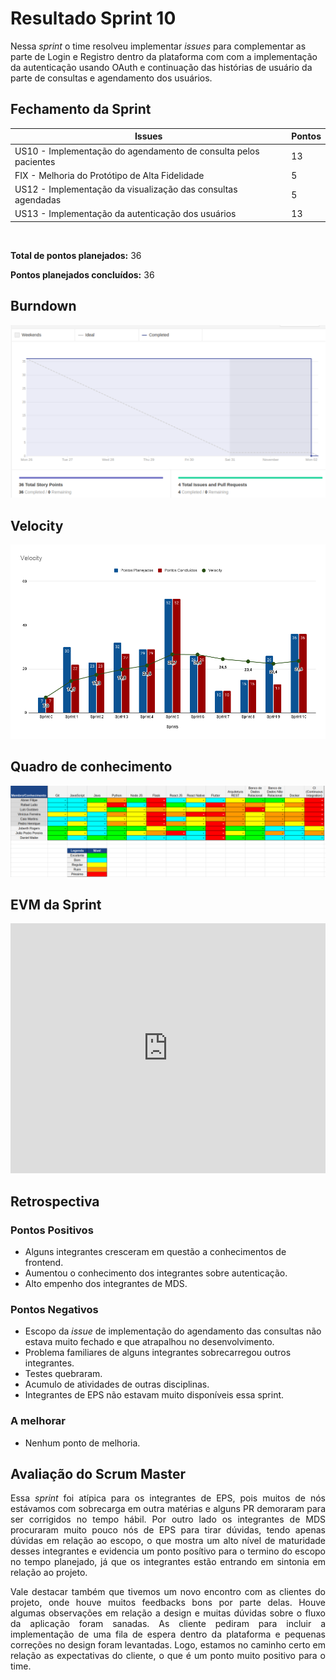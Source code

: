 # Resultado Sprint 10

<p style="align-item: justify;">
    Nessa <i>sprint</i> o time resolveu implementar <i>issues</i> para complementar as parte de Login e Registro dentro da plataforma com com a implementação da autenticação usando OAuth e continuação das histórias de usuário da parte de consultas e agendamento dos usuários.
</p>

## Fechamento da Sprint

| Issues | Pontos |
| ------ | ------ |
| US10 - Implementação do agendamento de consulta pelos pacientes | 13 |
| FIX - Melhoria do Protótipo de Alta Fidelidade | 5 |
| US12 - Implementação da visualização das consultas agendadas | 5 |
| US13 - Implementação da autenticação dos usuários | 13 |

</br>

**Total de pontos planejados:** 36
</br>

**Pontos planejados concluídos:** 36
</br>

## Burndown

![Burnout Sprint 10](./img/burndown_sprint10.png)

## Velocity

![Velocity Sprint 10](./img/velocity_sprint10.png)

## Quadro de conhecimento

![Quadro Sprint 10](./img/quadro_conhecimento_sprint10.png)

## EVM da Sprint

<iframe style="width: 100%; height: 400px;" seamless frameborder="0" scrolling="no" src="https://docs.google.com/spreadsheets/d/e/2PACX-1vTKacsqu4_Id3fiivyQCnw7btXFrMPZ5HP8UL2cBn4Y-f7acPC6JadEeH8GHFUDzA/pubchart?oid=703711915&amp;format=interactive"></iframe>

## Retrospectiva

### Pontos Positivos

- Alguns integrantes cresceram em questão a conhecimentos de frontend.
- Aumentou o conhecimento dos integrantes sobre autenticação.
- Alto empenho dos integrantes de MDS.

### Pontos Negativos

- Escopo da *issue* de implementação do agendamento das consultas não estava muito fechado e que atrapalhou no desenvolvimento.
- Problema familiares de alguns integrantes sobrecarregou outros integrantes.
- Testes quebraram.
- Acumulo de atividades de outras disciplinas.
- Integrantes de EPS não estavam muito disponíveis essa sprint.

### A melhorar

- Nenhum ponto de melhoria.

## Avaliação do Scrum Master

<p style="text-align: justify;">
    Essa <i>sprint</i> foi atípica para os integrantes de EPS, pois muitos de nós estávamos com sobrecarga em outra matérias e alguns PR demoraram para ser corrigidos no tempo hábil. Por outro lado os integrantes de MDS procuraram muito pouco nós de EPS para tirar dúvidas, tendo apenas dúvidas em relação ao escopo, o que mostra um alto nível de maturidade desses integrantes e evidencia um ponto posítivo para o termino do escopo no tempo planejado, já que os integrantes estão entrando em sintonia em relação ao projeto.
</p>

<p style="text-align: justify;">
    Vale destacar também que tivemos um novo encontro com as clientes do projeto, onde houve muitos feedbacks bons por parte delas. Houve algumas observações em relação a design e muitas dúvidas sobre o fluxo da aplicação foram sanadas. As cliente pediram para incluir a implementação de uma fila de espera dentro da plataforma e pequenas correções no design foram levantadas. Logo, estamos no caminho certo em relação as expectativas do cliente, o que é um ponto muito positivo para o time.
</p>
